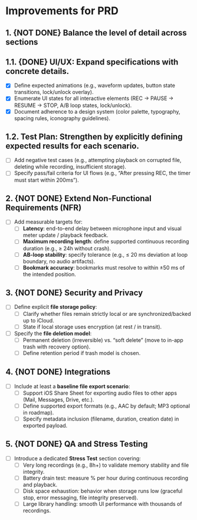 # Improvements for PRD

## 1. {NOT DONE} Balance the level of detail across sections

## 1.1. {DONE} **UI/UX**: Expand specifications with concrete details. 
 
- [x] Define expected animations (e.g., waveform updates, button state transitions, lock/unlock overlay).  
- [x] Enumerate UI states for all interactive elements (REC → PAUSE → RESUME → STOP, A/B loop states, lock/unlock).  
- [x] Document adherence to a design system (color palette, typography, spacing rules, iconography guidelines).  

## 1.2. **Test Plan**: Strengthen by explicitly defining expected results for each scenario.  

- [ ] Add negative test cases (e.g., attempting playback on corrupted file, deleting while recording, insufficient storage).  
- [ ] Specify pass/fail criteria for UI flows (e.g., “After pressing REC, the timer must start within 200ms”).  

## 2. {NOT DONE} Extend Non-Functional Requirements (NFR)

- [ ] Add measurable targets for:  
  - [ ] **Latency**: end-to-end delay between microphone input and visual meter update / playback feedback.  
  - [ ] **Maximum recording length**: define supported continuous recording duration (e.g., ≥ 24h without crash).  
  - [ ] **AB-loop stability**: specify tolerance (e.g., ≤ 20 ms deviation at loop boundary, no audio artifacts).  
  - [ ] **Bookmark accuracy**: bookmarks must resolve to within ±50 ms of the intended position.  

## 3. {NOT DONE} Security and Privacy

- [ ] Define explicit **file storage policy**:  
  - [ ] Clarify whether files remain strictly local or are synchronized/backed up to iCloud.  
  - [ ] State if local storage uses encryption (at rest / in transit).  
- [ ] Specify the **file deletion model**:  
  - [ ] Permanent deletion (irreversible) vs. “soft delete” (move to in-app trash with recovery option).  
  - [ ] Define retention period if trash model is chosen.  

## 4. {NOT DONE} Integrations

- [ ] Include at least a **baseline file export scenario**:  
  - [ ] Support iOS Share Sheet for exporting audio files to other apps (Mail, Messages, Drive, etc.).  
  - [ ] Define supported export formats (e.g., AAC by default; MP3 optional in roadmap).  
  - [ ] Specify metadata inclusion (filename, duration, creation date) in exported payload.  

## 5. {NOT DONE} QA and Stress Testing

- [ ] Introduce a dedicated **Stress Test** section covering:  
  - [ ] Very long recordings (e.g., 8h+) to validate memory stability and file integrity.  
  - [ ] Battery drain test: measure % per hour during continuous recording and playback.  
  - [ ] Disk space exhaustion: behavior when storage runs low (graceful stop, error messaging, file integrity preserved).  
  - [ ] Large library handling: smooth UI performance with thousands of recordings.  
